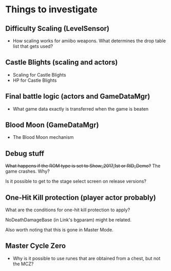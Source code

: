 # Things to investigate

## Difficulty Scaling (LevelSensor)
- How scaling works for amiibo weapons. What determines the drop table list that gets used?

## Castle Blights (scaling and actors)
- Scaling for Castle Blights
- HP for Castle Blights

## Final battle logic (actors and GameDataMgr)
- What game data exactly is transferred when the game is beaten

## Blood Moon (GameDataMgr)
- The Blood Moon mechanism

## Debug stuff
~~What happens if the ROM type is set to Show_2017_1st or RID_Demo?~~ The game crashes. Why?

Is it possible to get to the stage select screen on release versions?

## One-Hit Kill protection (player actor probably)
What are the conditions for one-hit kill protection to apply?

NoDeathDamageBase (in Link's bgparam) might be related.

Also worth noting that this is gone in Master Mode.

## Master Cycle Zero
- Why is it possible to use runes that are obtained from a chest, but not the MCZ?
